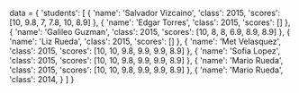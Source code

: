 data = {
    'students': [
        {
            'name': 'Salvador Vizcaino',
            'class': 2015,
            'scores': [10, 9.8, 7, 7.8, 10, 8.9]
        },
        {
            'name': 'Edgar Torres',
            'class': 2015,
            'scores': []
        },
        {
            'name': 'Galileo Guzman',
            'class': 2015,
            'scores': [10, 8, 8, 6.9, 8.9, 8.9]
        },
        {
            'name': 'Liz Rueda',
            'class': 2015,
            'scores': []
        },
        {
            'name': 'Met Velasquez',
            'class': 2015,
            'scores': [10, 10, 9.8, 9.9, 9.9, 8.9]
        },
        {
            'name': 'Sofia Lopez',
            'class': 2015,
            'scores': [10, 10, 9.8, 9.9, 9.9, 8.9]
        },
        {
            'name': 'Mario Rueda',
            'class': 2015,
            'scores': [10, 10, 9.8, 9.9, 9.9, 8.9]
        },
        {
            'name': 'Mario Rueda',
            'class': 2014,
        }
    ]
}